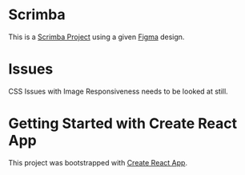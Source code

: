# Scrimba

This is a [Scrimba Project](https://scrimba.com/learn/learnreact) using a given [Figma](https://www.figma.com/file/QG4cOExkdbIbhSfWJhs2gs/Travel-Journal?node-id=0%3A1) design.  

# Issues

CSS Issues with Image Responsiveness needs to be looked at still.

# Getting Started with Create React App

This project was bootstrapped with [Create React App](https://github.com/facebook/create-react-app).
